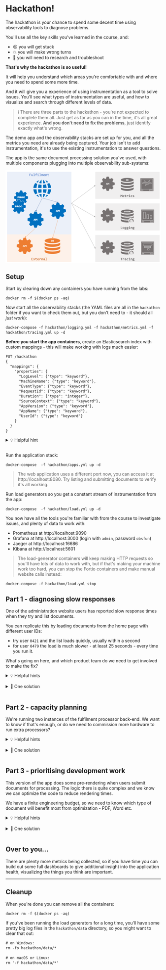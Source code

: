 # Hackathon!

The hackathon is your chance to spend some decent time using observability tools to diagnose problems.

You'll use all the key skills you've learned in the course, and:

- 😣 you will get stuck
- 💥 you will make wrong turns
- 📑 you will need to research and troubleshoot

**That's why the hackathon is so useful!** 

It will help you understand which areas you're comfortable with and where you need to spend some more time.

And it will give you a experience of using instrumentation as a tool to solve issues. You'll see what types of instrumentation are useful, and how to visualize and search through different levels of data.

> ℹ There are three parts to the hackathon - you're not expected to complete them all. Just get as far as you can in the time, it's all great experience. **And you don't need to fix the problems**, just identify exactly what's wrong.

The demo app and the observability stacks are set up for you, and all the metrics you need are already being captured. Your job isn't to add instrumentation, it's to use the existing instrumentation to answer questions.

The app is the same document processing solution you've used, with multiple components plugging into multiple observability sub-systems:

![](../img/hackathon-architecture.png)

## Setup

Start by clearing down any containers you have running from the labs:

```
docker rm -f $(docker ps -aq)
```

Now start all the observability stacks (the YAML files are all in the `hackathon` folder if you want to check them out, but you don't need to - it should all _just work_):

```
docker-compose -f hackathon/logging.yml -f hackathon/metrics.yml -f hackathon/tracing.yml up -d
```

**Before you start the app containers**, create an Elasticsearch index with custom mappings - this will make working with logs much easier:

```
PUT /hackathon
{
  "mappings": {
    "properties": {
      "LogLevel": {"type": "keyword"},
      "MachineName": {"type": "keyword"},
      "EventType": {"type": "keyword"},
      "RequestId": {"type": "keyword"},
      "Duration": {"type": "integer"},
      "SourceContext": {"type": "keyword"},
      "AppVersion": {"type": "keyword"},
      "AppName": {"type": "keyword"},
      "UserId": {"type": "keyword"}
    }
  }
}
```

<details>
  <summary>💡 Helpful hint</summary>

The logging stack includes Kibana, available at http://localhost:5601. If you wait for it to start, you can create the index by running that request in the Console.

</details><br/>

Run the application stack:

```
docker-compose  -f hackathon/apps.yml up -d
```

> The web application uses a different port now, you can access it at http://localhost:8080. Try listing and submitting documents to verify it's all working.


Run load generators so you get a constant stream of instrumentation from the app:

```
docker-compose  -f hackathon/load.yml up -d
```

You now have all the tools you're familiar with from the course to investigate issues, and plenty of data to work with:

- Prometheus at http://localhost:9090
- Grafana at http://localhost:3000 (login with `admin`, password `obsfun`)
- Jaeger at http://localhost:16686
- Kibana at http://localhost:5601

> The load-generator containers will keep making HTTP requests so you'll have lots of data to work with, but if that's making your machine work too hard, you can stop the Fortio containers and make manual website calls instead:

```
docker-compose -f hackathon/load.yml stop
```

## Part 1 - diagnosing slow responses

One of the administration website users has reported slow response times when they try and list documents.

You can replicate this by loading documents from the home page with different user IDs:

- try user `0421` and the list loads quickly, usually within a second
- for user `0479` the load is much slower - at least 25 seconds - every time you run it.

What's going on here, and which product team do we need to get involved to make the fix?

<details>
  <summary>💡 Helpful hints</summary>

This is a duration issue, so the first step is to work out which component is running slowly. Once you've found it you'll need to drill down to another level to find out exactly what's happening.

</details><br/>

<details>
  <summary>🎯 One solution</summary>

If you don't get this finished, you can check out the [sample solution for part 1](./solution/part-1.md).

</details><br/>

## Part 2 - capacity planning

We're running two instances of the fulfilment processor back-end. We want to know if that's enough, or do we need to commission more hardware to run extra processors?

<details>
  <summary>💡 Helpful hints</summary>

This is about saturation - we want to know how much compute power the instances are using to see if they're near capacity. But we also need to be sure the instances are working correctly at the current processing levels.

</details><br/>

<details>
  <summary>🎯 One solution</summary>

If you don't get this finished, you can check out the [sample solution for part 2](./solution/part-2.md).

</details><br/>

## Part 3 - prioritising development work

This version of the app does some pre-rendering when users submit documents for processing. The logic there is quite complex and we know we can optimize the code to reduce rendering times. 

We have a finite engineering budget, so we need to know which type of document will benefit most from optimization - PDF, Word etc.

<details>
  <summary>💡 Helpful hints</summary>

We need to understand processing duration for this - and remember all the metrics we need are already being captured. 

The goal is to understand the average processing time for each document type. That will tell us which area would benefit most from optimization - but we also want to make sure we only optimize something that gets a lot of use.

</details><br/>

<details>
  <summary>🎯 One solution</summary>

If you don't get this finished, you can check out the [sample solution for part 3](./solution/part-3.md).

</details><br/>


## Over to you...

There are plenty more metrics being collected, so if you have time you can build out some full dashboards to give additional insight into the application health, visualizing the things you think are important.

___ 

## Cleanup

When you're done you can remove all the containers:

```
docker rm -f $(docker ps -aq)
```

If you've been running the load generators for a long time, you'll have some pretty big log files in the `hackathon/data` directory, so you might want to clear that out:

```
# on Windows:
rm -fo hackathon/data/*

# on macOS or Linux:
rm '-f hackathon/data/*'
```